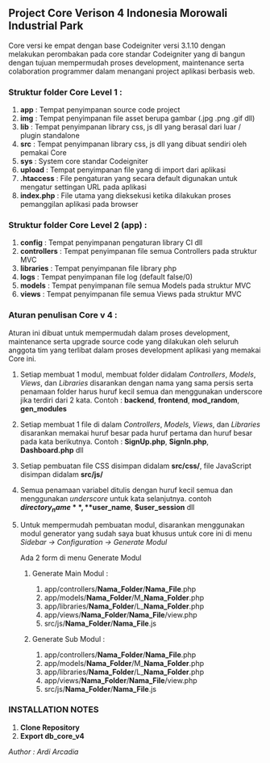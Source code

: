 ## Project Core Verison 4 Indonesia Morowali Industrial Park

Core versi ke empat dengan base Codeigniter versi 3.1.10 dengan melakukan perombakan pada core standar Codeigniter yang di bangun dengan tujuan mempermudah proses development, maintenance serta colaboration programmer dalam menangani project aplikasi berbasis web.

### Struktur folder Core Level 1 :

1.	**app**         : Tempat penyimpanan source code project
2.	**img**         : Tempat penyimpanan file asset berupa gambar (.jpg .png .gif dll)
3.	**lib**         : Tempat penyimpanan library css, js dll yang berasal dari luar / plugin standalone
4.	**src**         : Tempat penyimpanan library css, js dll yang dibuat sendiri oleh pemakai Core
5.	**sys**         : System core standar Codeigniter
6.  **upload**      : Tempat penyimpanan file yang di import dari aplikasi
7.  **.htaccess**   : File pengaturan yang secara default digunakan untuk mengatur settingan URL pada aplikasi
8. **index.php**    : File utama yang dieksekusi ketika dilakukan proses pemanggilan aplikasi pada browser

### Struktur folder Core Level 2 (app) :

1.	**config**      : Tempat penyimpanan pengaturan library CI dll
2.	**controllers** : Tempat penyimpanan file semua Controllers pada struktur MVC
3.	**libraries**   : Tempat penyimpanan file library php
4.	**logs**        : Tempat penyimpanan file log (default false/0)
5.	**models**      : Tempat penyimpanan file semua Models pada struktur MVC
6.  **views**       : Tempat penyimpanan file semua Views pada struktur MVC

### Aturan penulisan Core v 4 :
Aturan ini dibuat untuk mempermudah dalam proses development, maintenance serta upgrade source code yang dilakukan oleh seluruh anggota tim yang terlibat dalam proses development aplikasi yang memakai Core ini.

1.  Setiap membuat 1 modul, membuat folder didalam *Controllers*, *Models*, *Views*, dan *Libraries* disarankan dengan nama yang sama persis serta penamaan folder harus huruf kecil semua dan menggunakan underscore jika terdiri dari 2 kata. Contoh : **backend**, **frontend**, **mod_random**, **gen_modules**
2.  Setiap membuat 1 file di dalam *Controllers*, *Models*, *Views*, dan *Libraries* disarankan memakai huruf besar pada huruf pertama dan huruf besar pada kata berikutnya. Contoh : **SignUp.php**, **SignIn.php**, **Dashboard.php** dll
3.  Setiap pembuatan file CSS disimpan didalam **src/css/**, file JavaScript disimpan didalam **src/js/**
4.  Semua penamaan variabel ditulis dengan huruf kecil semua dan menggunakan *underscore* untuk kata selanjutnya. contoh **$directory_name**, **$user_name**, **$user_session** dll
5.  Untuk mempermudah pembuatan modul, disarankan menggunakan modul generator yang sudah saya buat khusus untuk core ini di menu *Sidebar -> Configuration -> Generate Modul*

    Ada 2 form di menu Generate Modul

    1.  Generate Main Modul :
        1. app/controllers/**Nama_Folder**/**Nama_File**.php
        2. app/models/**Nama_Folder**/M_**Nama_Folder**.php
        3. app/libraries/**Nama_Folder**/L_**Nama_Folder**.php
        4. app/views/**Nama_Folder**/**Nama_File**/view.php
        5. src/js/**Nama_Folder**/**Nama_File**.js

    2.  Generate Sub Modul :
        1. app/controllers/**Nama_Folder**/**Nama_File**.php
        2. app/models/**Nama_Folder**/M_**Nama_Folder**.php
        3. app/libraries/**Nama_Folder**/L_**Nama_Folder**.php
        4. app/views/**Nama_Folder**/**Nama_File**/view.php
        5. src/js/**Nama_Folder**/**Nama_File**.js


### INSTALLATION NOTES
1.	**Clone Repository**
2.	**Export db_core_v4**



*Author : Ardi Arcadia*